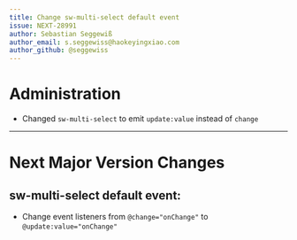 ```yaml
---
title: Change sw-multi-select default event
issue: NEXT-28991
author: Sebastian Seggewiß
author_email: s.seggewiss@haokeyingxiao.com
author_github: @seggewiss
---
```

# Administration
* Changed `sw-multi-select` to emit `update:value` instead of `change`
___
# Next Major Version Changes
## sw-multi-select default event:
* Change event listeners from `@change="onChange"` to `@update:value="onChange"`
